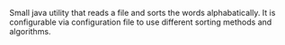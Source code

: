 Small java utility that reads a file and sorts the words alphabatically. It is configurable via configuration file to 
use different sorting methods and algorithms.

